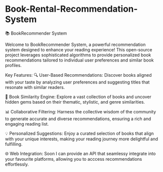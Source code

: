 # Book-Rental-Recommendation-System

📚 BookRecommender System

Welcome to BookRecommender System, a powerful recommendation system designed to enhance your reading experience! This open-source project leverages sophisticated algorithms to provide personalized book recommendations tailored to individual user preferences and similar book profiles.

Key Features:
🔍 User-Based Recommendations:
Discover books aligned  with your taste by analyzing user preferences and suggesting titles that resonate with similar readers.

📖 Book Similarity Engine:
Explore a vast collection of books and uncover hidden gems based on their thematic, stylistic, and genre similarities.

📊 Collaborative Filtering:
Harness the collective wisdom of the community to generate accurate and diverse recommendations, ensuring a rich and engaging reading list.

💡 Personalized Suggestions:
Enjoy a curated selection of books that align with your unique interests, making your reading journey more delightful and fulfilling.

🌐 Web Integration:
Soon I can provide an API that seamlessy integrate into your favourite platforms, allowing you to acccess recommendations effortlessly.

